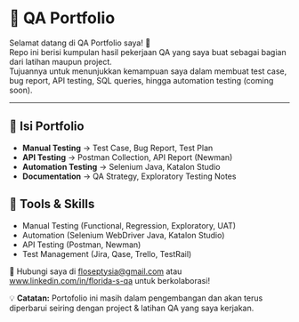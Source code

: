 # 🧪 QA Portfolio

Selamat datang di QA Portfolio saya! 🎯  
Repo ini berisi kumpulan hasil pekerjaan QA yang saya buat sebagai bagian dari latihan maupun project.  
Tujuannya untuk menunjukkan kemampuan saya dalam membuat test case, bug report, API testing, SQL queries, hingga automation testing (coming soon).

--- 

## 🔹 Isi Portfolio
- **Manual Testing** → Test Case, Bug Report, Test Plan  
- **API Testing** → Postman Collection, API Report (Newman)  
- **Automation Testing** → Selenium Java, Katalon Studio  
- **Documentation** → QA Strategy, Exploratory Testing Notes  

## 🔹 Tools & Skills
- Manual Testing (Functional, Regression, Exploratory, UAT)  
- Automation (Selenium WebDriver Java, Katalon Studio)  
- API Testing (Postman, Newman)  
- Test Management (Jira, Qase, Trello, TestRail)  

📩 Hubungi saya di floseptysia@gmail.com atau www.linkedin.com/in/florida-s-qa untuk berkolaborasi!


💡 **Catatan:** Portofolio ini masih dalam pengembangan dan akan terus diperbarui seiring dengan project & latihan QA yang saya kerjakan.
